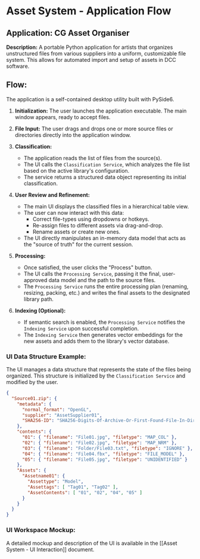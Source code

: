 # Asset System - Application Flow

## Application: CG Asset Organiser

**Description:** A portable Python application for artists that organizes unstructured files from various suppliers into a uniform, customizable file system. This allows for automated import and setup of assets in DCC software.

## Flow:

The application is a self-contained desktop utility built with PySide6.

1.  **Initialization:** The user launches the application executable. The main window appears, ready to accept files.

2.  **File Input:** The user drags and drops one or more source files or directories directly into the application window.

3.  **Classification:**
    -   The application reads the list of files from the source(s).
    -   The UI calls the `Classification Service`, which analyzes the file list based on the active library's configuration.
    -   The service returns a structured data object representing its initial classification.

4.  **User Review and Refinement:**
    -   The main UI displays the classified files in a hierarchical table view.
    -   The user can now interact with this data:
        -   Correct file-types using dropdowns or hotkeys.
        -   Re-assign files to different assets via drag-and-drop.
        -   Rename assets or create new ones.
    -   The UI directly manipulates an in-memory data model that acts as the "source of truth" for the current session.

5.  **Processing:**
    -   Once satisfied, the user clicks the "Process" button.
    -   The UI calls the `Processing Service`, passing it the final, user-approved data model and the path to the source files.
    -   The `Processing Service` runs the entire processing plan (renaming, resizing, packing, etc.) and writes the final assets to the designated library path.

6.  **Indexing (Optional):**
    -   If semantic search is enabled, the `Processing Service` notifies the `Indexing Service` upon successful completion.
    -   The `Indexing Service` then generates vector embeddings for the new assets and adds them to the library's vector database.

### UI Data Structure Example:

The UI manages a data structure that represents the state of the files being organized. This structure is initialized by the `Classification Service` and modified by the user.

```json
{
  "Source01.zip": {
    "metadata": {
      "normal_format": "OpenGL",
      "supplier": "AssetSupplier01",
      "SHA256-ID": "SHA256-Digits-Of-Archive-Or-First-Found-File-In-Directory"
    },
    "contents": {
      "01": { "filename": "File01.jpg", "filetype": "MAP_COL" },
      "02": { "filename": "File02.jpg", "filetype": "MAP_NRM" },
      "03": { "filename": "Folder/File03.txt", "filetype": "IGNORE" },
      "04": { "filename": "File04.fbx", "filetype": "FILE_MODEL" },
      "05": { "filename": "File05.jpg", "filetype": "UNIDENTIFIED" }
    },
    "Assets": {
      "Assetname01": {
        "Assettype": "Model",
        "Assettags": [ "Tag01", "Tag02" ],
        "AssetContents": [ "01", "02", "04", "05" ]
      }
    }
  }
}
```

### UI Workspace Mockup:

A detailed mockup and description of the UI is available in the [[Asset System - UI Interaction]] document.
